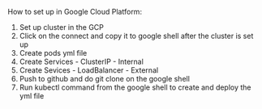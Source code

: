 How to set up in Google Cloud Platform:

1. Set up cluster in the GCP
2. Click on the connect and copy it to google shell after the cluster is set up
3. Create pods yml file
4. Create Services - ClusterIP - Internal
5. Create Sevices - LoadBalancer - External
6. Push to github and do git clone on the google shell
7. Run kubectl command from the google shell to create and deploy the yml file
